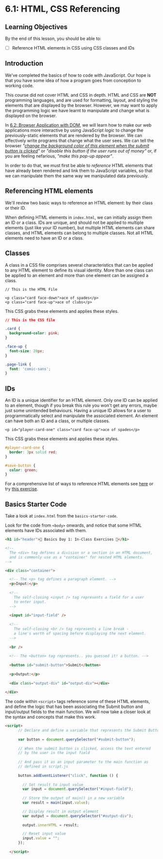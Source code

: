 # 6.1: HTML, CSS Referencing

## Learning Objectives

By the end of this lesson, you should be able to:

* [ ] Reference HTML elements in CSS using CSS classes and IDs

## Introduction

We've completed the basics of how to code with JavaScript. Our hope is that you have some idea of how a program goes from conception to working code.

This course did not cover HTML and CSS in depth. HTML and CSS are **NOT** programming languages, and are used for formatting, layout, and styling the elements that are displayed by the browser. However, we may want to apply the programming logic we have learnt to manipulate and change what is displayed on the browser.

In [6.2: Browser Application with DOM](6.3-browser-applications-with-dom.md), we will learn how to make our web applications more interactive by using JavaScript _logic_ to change the previously-static elements that are rendered by the browser. We can effectively write programs that change what the user sees. We can tell the browser _"_[_change the background color of this element when the submit button is clicked_](https://rocketacademy.github.io/basics-starter-code/dom/colours/index.html)_"_ or _"disable this button if the user runs out of money"_ or, if you are feeling nefarious, _"make this pop-up appear"_.

In order to do that, we must first be able to _reference_ HTML elements that have already been rendered and link them to JavaScript variables, so that we can manipulate them the same way we manipulated data previously.

## Referencing HTML elements

We'll review two basic ways to reference an HTML element: by their class or their ID.

When defining HTML elements in `index.html`, we can initially assign them an ID or a class. IDs are unique, and should not be applied to multiple elements (just like your ID number), but multiple HTML elements can share classes, and HTML elements can belong to multiple classes. Not all HTML elements need to have an ID or a class.

## Classes

A class in a CSS file comprises several characteristics that can be applied to any HTML element to define its visual identity. More than one class can be applied to an element and more than one element can be assigned a class.

```markup
// This is the HTML File

<p class="card face-down">ace of spades</p>
<p class="card face-up">ace of clubs</p>
```

This CSS grabs these elements and applies these styles.

```css
// This is the CSS file

.card {
  background-color: pink;
}

.face-up {
  font-size: 20px;
}

.page-link {
  font: 'comic-sans';
}
```

## IDs

An ID is a unique identifier for an HTML element. Only one ID can be applied to an element, though if you break this rule you won't get any errors, maybe just some unintended behaviours. Having a unique ID allows for a user to programmatically select and manipulate the associated element. An element can have both an ID and a class, or multiple classes.

```markup
<p id="player-card-one" class="card face-up">ace of spades</p>
```

This CSS grabs these elements and applies these styles.

```css
#player-card-one {
  border: 3px solid red;
}

#save-button {
  color: green;
}
```

For a comprehensive list of ways to reference HTML elements see [here](https://www.w3schools.com/cssref/css\_selectors.asp) or try [this exercise](https://flukeout.github.io).

## Basics Starter Code

Take a look at `index.html` from the `basics-starter-code`.&#x20;

Look for the code from `<body>` onwards, and notice that some HTML elements have IDs associated with them.

```html
<h1 id="header">🚀 Basics Day 1: In-Class Exercises 🚀</h1>

<!-- 
  The <div> tag defines a division or a section in an HTML document, 
  and is commonly use as a "container" for nested HTML elements. 
-->

<div class="container">

  <!-- The <p> tag defines a paragraph element. -->
  <p>Input:</p>
  
  <!-- 
    The self-closing <input /> tag represents a field for a user 
    to enter input. 
  -->
  
  <input id="input-field" />
  
  <!-- 
    The self-closing <br /> tag represents a line break - 
    a line's worth of spacing before displaying the next element. 
  -->
  
  <br />
  
  <!-- The <button> tag represents.. you guessed it! a button. -->
  
  <button id="submit-button">Submit</button>
  
  <p>Output:</p>
  
  <div class="output-div" id="output-div"></div>
  
</div>
```

The code within `<script>` tags reference some of these HTML elements, and define the logic that has been associating the Submit button and input/output fields to the main function. We will now take a closer look at the syntax and concepts that make this work.

```html
<script>
      // Declare and define a variable that represents the Submit Button
      
      var button = document.querySelector("#submit-button");
      
      // When the submit button is clicked, access the text entered 
      // by the user in the input field
      
      // And pass it as an input parameter to the main function as 
      // defined in script.js
      
      button.addEventListener("click", function () {
      
        // Set result to input value
        var input = document.querySelector("#input-field");
        
        // Store the output of main() in a new variable
        var result = main(input.value);

        // Display result in output element
        var output = document.querySelector("#output-div");
        
        output.innerHTML = result;

        // Reset input value
        input.value = "";
      });
      
  </script>
```
